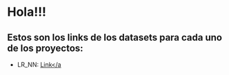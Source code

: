 # Hola!!!
## Estos son los links de los datasets para cada uno de los proyectos:
+ LR_NN: <a href="[https://www.openai.com](https://drive.google.com/drive/folders/1I1kAOdU7pJZJWV9ufIqOMe3nkJ2qFsFg?usp=drive_link)" target="_blank">Link</a

